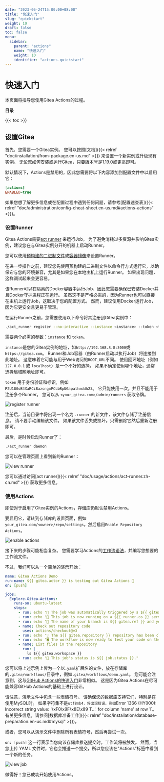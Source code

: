 ```yaml
---
date: "2023-05-24T15:00:00+08:00"
title: "快速入门"
slug: "quickstart"
weight: 10
draft: false
toc: false
menu:
  sidebar:
    parent: "actions"
    name: "快速入门"
    weight: 10
    identifier: "actions-quickstart"
---
```


# 快速入门

本页面将指导您使用Gitea Actions的过程。

**目录**

{{< toc >}}

## 设置Gitea

首先，您需要一个Gitea实例。
您可以按照[文档]({{< relref "doc/installation/from-package.en-us.md" >}}) 来设置一个新实例或升级现有实例。
无论您如何安装或运行Gitea，只要版本号是1.19.0或更高即可。

默认情况下，Actions是禁用的，因此您需要将以下内容添加到配置文件中以启用它：

```ini
[actions]
ENABLED=true
```

如果您想了解更多信息或在配置过程中遇到任何问题，请参考[配置速查表]({{< relref "doc/administration/config-cheat-sheet.en-us.md#actions-actions" >}})。

### 设置Runner

Gitea Actions需要[act runner](https://gitea.com/gitea/act_runner) 来运行Job。
为了避免消耗过多资源并影响Gitea实例，建议您在与Gitea实例分开的机器上启动Runner。

您可以使用[预构建的二进制文件](http://dl.gitea.com/act_runner)或[容器镜像](https://hub.docker.com/r/gitea/act_runner/tags)来设置Runner。

在进一步操作之前，建议您先使用预构建的二进制文件以命令行方式运行它，以确保它与您的环境兼容，尤其是如果您在本地主机上运行Runner。
如果出现问题，这样调试起来会更容易。

该Runner可以在隔离的Docker容器中运行Job，因此您需要确保已安装Docker并且Docker守护进程正在运行。
虽然这不是严格必需的，因为Runner也可以直接在主机上运行Job，这取决于您的配置方式。
然而，建议使用Docker运行Job，因为它更安全且更易于管理。

在运行Runner之前，您需要使用以下命令将其注册到Gitea实例中：

```bash
./act_runner register --no-interactive --instance <instance> --token <token>
```

需要两个必需的参数：`instance` 和 `token`。

`instance`是您的Gitea实例的地址，如`http://192.168.8.8:3000`或`https://gitea.com`。
Runner和Job容器（由Runner启动以执行Job）将连接到此地址。
这意味着它可能与用于Web访问的`ROOT_URL`不同。
使用回环地址（例如 `127.0.0.1` 或 `localhost`）是一个不好的选择。
如果不确定使用哪个地址，通常选择局域网地址即可。

`token` 用于身份验证和标识，例如 `P2U1U0oB4XaRCi8azcngmPCLbRpUGapalhmddh23`。
它只能使用一次，并且不能用于注册多个Runner。
您可以从 `<your_gitea.com>/admin/runners` 获取令牌。

![register runner](/images/usage/actions/register-runner.png)

注册后，当前目录中将出现一个名为 `.runner` 的新文件，该文件存储了注册信息。
请不要手动编辑该文件。
如果该文件丢失或损坏，只需删除它然后重新注册即可。

最后，是时候启动Runner了：

```bash
./act_runner daemon
```

您可以在管理页面上看到新的Runner：

![view runner](/images/usage/actions/view-runner.png)

您可以通过访问[act runner]({{< relref "doc/usage/actions/act-runner.zh-cn.md" >}}) 获取更多信息。

### 使用Actions

即使对于启用了Gitea实例的Actions，存储库仍默认禁用Actions。

要启用它，请转到存储库的设置页面，例如`your_gitea.com/<owner>/repo/settings`，然后启用`Enable Repository Actions`。

![enable actions](/images/usage/actions/enable-actions.png)

接下来的步骤可能相当复杂。
您需要学习Actions的[工作流语法](https://docs.github.com/en/actions/using-workflows/workflow-syntax-for-github-actions)，并编写您想要的工作流文件。

不过，我们可以从一个简单的演示开始：

```yaml
name: Gitea Actions Demo
run-name: ${{ gitea.actor }} is testing out Gitea Actions 🚀
on: [push]

jobs:
  Explore-Gitea-Actions:
    runs-on: ubuntu-latest
    steps:
      - run: echo "🎉 The job was automatically triggered by a ${{ gitea.event_name }} event."
      - run: echo "🐧 This job is now running on a ${{ runner.os }} server hosted by Gitea!"
      - run: echo "🔎 The name of your branch is ${{ gitea.ref }} and your repository is ${{ gitea.repository }}."
      - name: Check out repository code
        uses: actions/checkout@v3
      - run: echo "💡 The ${{ gitea.repository }} repository has been cloned to the runner."
      - run: echo "🖥️ The workflow is now ready to test your code on the runner."
      - name: List files in the repository
        run: |
          ls ${{ gitea.workspace }}
      - run: echo "🍏 This job's status is ${{ job.status }}."
```

您可以将上述示例上传为一个以`.yaml`扩展名的文件，放在存储库的`.gitea/workflows/`目录中，例如`.gitea/workflows/demo.yaml`。
您可能会注意到，这与[GitHub Actions的快速入门](https://docs.github.com/en/actions/quickstart)非常相似。
这是因为Gitea Actions在尽可能兼容GitHub Actions的基础上进行设计。

请注意，演示文件中包含一些表情符号。
请确保您的数据库支持它们，特别是在使用MySQL时。
如果字符集不是`utf8mb4，将出现错误，例如`Error 1366 (HY000): Incorrect string value: '\\xF0\\x9F\\x8E\\x89 T...' for column 'name' at row 1`。
有关更多信息，请参阅[数据库准备工作]({{< relref "doc/installation/database-preparation.en-us.md#mysql" >}})。

或者，您可以从演示文件中删除所有表情符号，然后再尝试一次。

`on: [push]` 这一行表示当您向该存储库推送提交时，工作流将被触发。
然而，当您上传 YAML 文件时，它也会推送一个提交，所以您应该在"Actions"标签中看到一个新的任务。

![view job](/images/usage/actions/view-job.png)

做得好！您已成功开始使用Actions。
